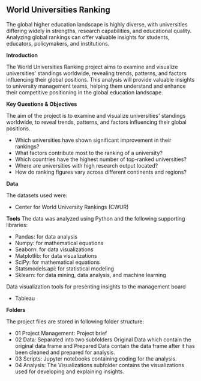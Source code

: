## World Universities Ranking 
The global higher education landscape is highly diverse, with universities differing widely in strengths, research capabilities, and educational quality. Analyzing global rankings can offer valuable insights for students, educators, policymakers, and institutions. 


**Introduction**

The World Universities Ranking project aims to examine and visualize universities' standings worldwide, revealing trends, patterns, and factors influencing their global positions. This analysis will provide valuable insights to university management teams, helping them understand and enhance their competitive positioning in the global education landscape.

**Key Questions & Objectives**

The aim of the project is to examine and visualize universities' standings worldwide, to reveal trends, patterns, and factors influencing their global positions.

 - Which universities have shown significant improvement in their rankings?
 - What factors contribute most to the ranking of a university?
 - Which countries have the highest number of top-ranked universities?
 - Where are universities with high research output located?
 - How do ranking figures vary across different continents and regions?


**Data**

The datasets used were:
 - Center for World University Rankings (CWUR)



**Tools**
The data was analyzed using Python and the following supporting libraries:
- Pandas: for data analysis
- Numpy: for mathematical equations
- Seaborn: for data visualizations
- Matplotlib: for data visualizations
- SciPy: for mathematical equations
- Statsmodels.api: for statistical modeling
- Sklearn: for data mining, data analysis, and machine learning
  
Data visualization tools for presenting insights to the management board
 - Tableau


**Folders**

The project files are stored in following folder structure:
- 01 Project Management: Project brief
- 02 Data: Separated into two subfolders Original Data which contain the original data frame and Prepared Data contain the data frame after it has been cleaned and prepared for analysis.
- 03 Scripts: Jupyter notebooks containing coding for the analysis.
- 04 Analysis: The Visualizations subfolder contains the visualizations used for developing and explaining insights.
